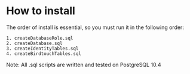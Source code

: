# How to install
The order of install is essential, so you must run it in the following order:

	1. createDatabaseRole.sql
	2. createDatabase.sql
	3. createIdentityTables.sql
	4. createBirdtouchTables.sql
	
Note: All .sql scripts are written and tested on PostgreSQL 10.4